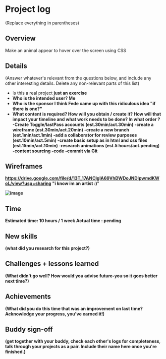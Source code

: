# Project log

(Replace everything in parentheses)

## Overview

Make an animal appear to hover over the screen using CSS

## Details

(Answer whatever's relevant from the questions below, and include any other interesting details. Delete any non-relevant parts of this list)

- Is this a real project <strong>just an exercise<strong>
- Who is the intended user? <strong>Me<strong>
- Who is the sponsor <strong>I think Fede came up with this ridiculous idea<strong> "if there is one?"
- What content is required? How will you obtain / create it? How will that impact your timeline and
  what work needs to be done? In what order ?
  -Create Toggle/lastPass accounts (est.30min/act.30min)
  -create a wireframe (est.30min/act.20min)
  -create a new branch (est.1min/act.1min)
  -add a collaborator for review purposes (est.10min/act.5min)
  -create basic setup as in html and css files (est.15min/act.10min)
  -research animations (est.5 hours/act.pending)
  -content sourcing
  -code
  -commit via Git

## Wireframes

https://drive.google.com/file/d/13T_17ANClglA69VhDWDoJNDlpwmdKWoL/view?usp=sharing "i know im an artist :)"

![image](https://drive.google.com/uc?export=view&id=13T_17ANClglA69VhDWDoJNDlpwmdKWoL)

## Time

Estimated time: 10 hours / 1 week
Actual time : pending

## New skills

(what did you research for this project?)

## Challenges + lessons learned

(What didn't go well? How would you advise future-you so it goes better next time?)

## Achievements

(What did you do this time that was an improvement on last time? Acknowledge your progress, you've earned it!)

## Buddy sign-off

(get together with your buddy, check each other's logs for completeness, talk through your projects as a pair. Include their name here once you're finished.)

